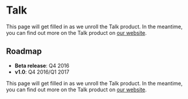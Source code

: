 # Talk

This page will get filled in as we unroll the Talk product. In the meantime, you can find out more on the Talk product on [our website](https://www.coralproject.net).

## Roadmap

* **Beta release**: Q4 2016
* **v1.0**: Q4 2016/Q1 2017


This page will get filled in as we unroll the Talk product. In the meantime, you can find out more on the Talk product on [our website](https://www.coralproject.net).
